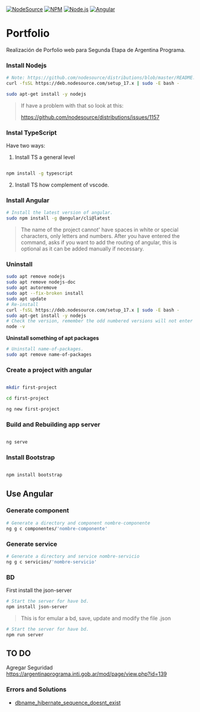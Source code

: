 [![NodeSource](https://img.shields.io/badge/N-NodeSource-success)](https://nodesource.com)
[![NPM](https://img.shields.io/badge/npm-v8.1.4-red)](https://www.npmjs.com/)
[![Node.js](https://img.shields.io/badge/Node.js-v17.2.0-brightgreen)](https://nodejs.org/es/)
[![Angular](https://img.shields.io/badge/Angular-v13.0.3-red)](https://angular.io/)


# Portfolio
Realización de Porfolio web para Segunda Etapa de Argentina Programa.

### Install Nodejs

```sh
# Note: https://github.com/nodesource/distributions/blob/master/README.md#deb
curl -fsSL https://deb.nodesource.com/setup_17.x | sudo -E bash -

sudo apt-get install -y nodejs

```

>If have a problem with that so look at this:
>
>https://github.com/nodesource/distributions/issues/1157


### Instal TypeScript

Have two ways:

1. Install TS a general level

```sh

npm install -g typescript

```

2. Install TS how complement of vscode.


### Install Angular 

```sh
# Install the latest version of angular.
sudo npm install -g @angular/cli@latest

```
> The name of the project cannot' have spaces in white or special characters, only letters and numbers. After you have entered the command, asks if you want to add the routing of angular, this is optional as it can be added manually if necessary.

### Uninstall

```sh 
sudo apt remove nodejs
sudo apt remove nodejs-doc
sudo apt autoremove
sudo apt --fix-broken install
sudo apt update 
# Re-install
curl -fsSL https://deb.nodesource.com/setup_17.x | sudo -E bash -
sudo apt-get install -y nodejs
# Check the version, remember the odd numbered versions will not enter LTS status and not be used for production.
node -v
```

**Uninstall something of apt packages**

```sh
# Uninstall name-of-packages.
sudo apt remove name-of-packages

```

### Create a project with angular

```sh

mkdir first-project

cd first-project

ng new first-project

```

### Build and Rebuilding app server

```sh

ng serve

```
### Install Bootstrap

```sh

npm install bootstrap

```


## Use Angular


### Generate component

```sh
# Generate a directory and component nombre-componente
ng g c componentes/'nombre-componente'

```

### Generate service

```sh
# Generate a directory and service nombre-servicio
ng g c servicios/'nombre-servicio'

```

### BD

First install the json-server

```sh
# Start the server for have bd.
npm install json-server

```

> This is for emular a bd, save, update and modify the file .json

```sh
# Start the server for have bd.
npm run server

```

## TO DO

Agregar Seguridad https://argentinaprograma.inti.gob.ar/mod/page/view.php?id=139

### Errors and Solutions

* [dbname_hibernate_sequence_doesnt_exist](https://www.yawintutor.com/java-sql-sqlsyntaxerrorexception-table-dbname-hibernate_sequence-doesnt-exist/)